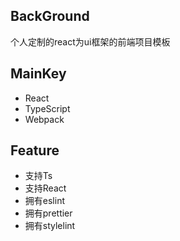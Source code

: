## BackGround

个人定制的react为ui框架的前端项目模板

## MainKey
- React
- TypeScript
- Webpack

## Feature
- 支持Ts
- 支持React
- 拥有eslint
- 拥有prettier
- 拥有stylelint